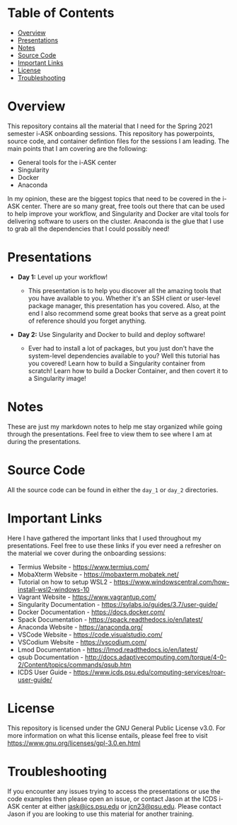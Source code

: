 # Table of Contents

* [Overview](#overview)
* [Presentations](#presentations)
* [Notes](#notes)
* [Source Code](#source-code)
* [Important Links](#important-links)
* [License](#license)
* [Troubleshooting](#troubleshooting)

# Overview
This repository contains all the material that I need for the Spring 2021 semester i-ASK onboarding sessions. This repository has powerpoints, source code, and container defintion files for the sessions I am leading. The main points that I am covering are the following:

* General tools for the i-ASK center
* Singularity
* Docker
* Anaconda

In my opinion, these are the biggest topics that need to be covered in the i-ASK center. There are so many great, free tools out there that can be used to help improve your workflow, and Singularity and Docker are vital tools for delivering software to users on the cluster. Anaconda is the glue that I use to grab all the dependencies that I could possibly need!

# Presentations

* **Day 1:** Level up your workflow!

  * This presentation is to help you discover all the amazing tools that you have available to you. Whether it's an SSH client or user-level package manager, this presentation has you covered. Also, at the end I also recommend some great books that serve as a great point of reference should you forget anything.

* **Day 2:** Use Singularity and Docker to build and deploy software!

  * Ever had to install a lot of packages, but you just don't have the system-level dependencies available to you? Well this tutorial has you covered! Learn how to build a Singularity container from scratch! Learn how to build a Docker Container, and then covert it to a Singularity image!

# Notes
These are just my markdown notes to help me stay organized while going through the presentations. Feel free to view them to see where I am at during the presentations.

# Source Code
All the source code can be found in either the `day_1` or `day_2` directories.

# Important Links
Here I have gathered the important links that I used throughout my presentations. Feel free to use these links if you ever need a refresher on the material we cover during the onboarding sessions:

* Termius Website - https://www.termius.com/
* MobaXterm Website - https://mobaxterm.mobatek.net/
* Tutorial on how to setup WSL2 - https://www.windowscentral.com/how-install-wsl2-windows-10
* Vagrant Website - https://www.vagrantup.com/
* Singularity Documentation - https://sylabs.io/guides/3.7/user-guide/
* Docker Documentation - https://docs.docker.com/
* Spack Documentation - https://spack.readthedocs.io/en/latest/
* Anaconda Website - https://anaconda.org/
* VSCode Website - https://code.visualstudio.com/  
* VSCodium Website - https://vscodium.com/
* Lmod Documentation - https://lmod.readthedocs.io/en/latest/
* qsub Documentation - http://docs.adaptivecomputing.com/torque/4-0-2/Content/topics/commands/qsub.htm
* ICDS User Guide - https://www.icds.psu.edu/computing-services/roar-user-guide/

# License
This repository is licensed under the GNU General Public License v3.0. 
For more information on what this license entails, please feel free to 
visit https://www.gnu.org/licenses/gpl-3.0.en.html

# Troubleshooting
If you encounter any issues trying to access the presentations or use the code examples then please open an issue, or contact Jason at the ICDS i-ASK center at either iask@ics.psu.edu or jcn23@psu.edu. Please contact Jason if you are looking to use this material for another training.
